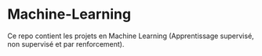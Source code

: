 # Machine-Learning
Ce repo contient les projets en Machine Learning (Apprentissage supervisé, non supervisé et par renforcement). 

